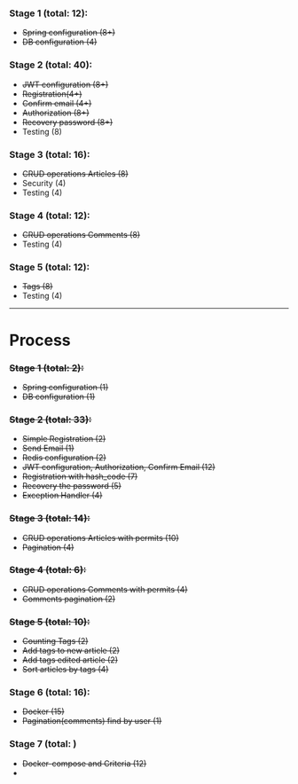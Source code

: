 ### Stage 1 (total: 12):
- ~~Spring configuration (8+)~~
- ~~DB configuration (4)~~

### Stage 2 (total: 40):
- ~~JWT configuration (8+)~~
- ~~Registration(4+)~~
- ~~Confirm email (4+)~~
- ~~Authorization (8+)~~
- ~~Recovery password (8+)~~
- Testing (8)

### Stage 3 (total: 16):
- ~~CRUD operations Articles (8)~~
- Security (4)
- Testing (4)

### Stage 4 (total: 12):
- ~~CRUD operations Comments (8)~~
- Testing (4)

### Stage 5 (total: 12):
- ~~Tags (8)~~
- Testing (4)

***
# Process

### ~~Stage 1 (total: 2):~~
- ~~Spring configuration (1)~~
- ~~DB configuration (1)~~

### ~~Stage 2 (total: 33):~~
- ~~Simple Registration (2)~~
- ~~Send Email (1)~~
- ~~Redis configuration (2)~~
- ~~JWT configuration, Authorization, Confirm Email (12)~~
- ~~Registration with hash_code (7)~~
- ~~Recovery the password (5)~~
- ~~Exception Handler (4)~~

### ~~Stage 3 (total: 14):~~
- ~~CRUD operations Articles with permits (10)~~
- ~~Pagination (4)~~

### ~~Stage 4 (total: 6):~~
- ~~CRUD operations Comments with permits (4)~~
- ~~Comments pagination (2)~~

### ~~Stage 5 (total: 10):~~
- ~~Counting Tags (2)~~
- ~~Add tags to new article (2)~~
- ~~Add tags edited article (2)~~
- ~~Sort articles by tags (4)~~

### Stage 6 (total: 16):
- ~~Docker (15)~~
- ~~Pagination(comments) find by user (1)~~

### Stage 7 (total: )
- ~~Docker-compose and Criteria (12)~~
-
